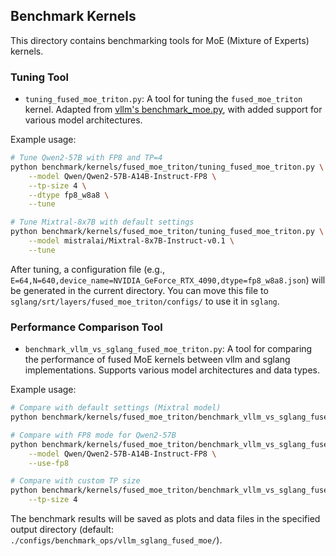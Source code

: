 ## Benchmark Kernels

This directory contains benchmarking tools for MoE (Mixture of Experts) kernels.

### Tuning Tool

- `tuning_fused_moe_triton.py`: A tool for tuning the `fused_moe_triton` kernel. Adapted from [vllm's benchmark_moe.py](https://github.com/vllm-project/vllm/blob/main/benchmarks/kernels/benchmark_moe.py), with added support for various model architectures.

Example usage:
```bash
# Tune Qwen2-57B with FP8 and TP=4
python benchmark/kernels/fused_moe_triton/tuning_fused_moe_triton.py \
    --model Qwen/Qwen2-57B-A14B-Instruct-FP8 \
    --tp-size 4 \
    --dtype fp8_w8a8 \
    --tune

# Tune Mixtral-8x7B with default settings
python benchmark/kernels/fused_moe_triton/tuning_fused_moe_triton.py \
    --model mistralai/Mixtral-8x7B-Instruct-v0.1 \
    --tune
```

After tuning, a configuration file (e.g., `E=64,N=640,device_name=NVIDIA_GeForce_RTX_4090,dtype=fp8_w8a8.json`) will be generated in the current directory. You can move this file to `sglang/srt/layers/fused_moe_triton/configs/` to use it in `sglang`.

### Performance Comparison Tool

- `benchmark_vllm_vs_sglang_fused_moe_triton.py`: A tool for comparing the performance of fused MoE kernels between vllm and sglang implementations. Supports various model architectures and data types.

Example usage:
```bash
# Compare with default settings (Mixtral model)
python benchmark/kernels/fused_moe_triton/benchmark_vllm_vs_sglang_fused_moe_triton.py

# Compare with FP8 mode for Qwen2-57B
python benchmark/kernels/fused_moe_triton/benchmark_vllm_vs_sglang_fused_moe_triton.py \
    --model Qwen/Qwen2-57B-A14B-Instruct-FP8 \
    --use-fp8

# Compare with custom TP size
python benchmark/kernels/fused_moe_triton/benchmark_vllm_vs_sglang_fused_moe_triton.py \
    --tp-size 4
```

The benchmark results will be saved as plots and data files in the specified output directory (default: `./configs/benchmark_ops/vllm_sglang_fused_moe/`).

